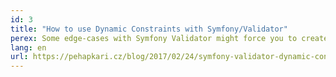 ```yaml
---
id: 3
title: "How to use Dynamic Constraints with Symfony/Validator"
perex: Some edge-cases with Symfony Validator might force you to create a constraint dynamically during the validation. This article will show you how to do it and how to solve error mapping for such constraints.
lang: en
url: https://pehapkari.cz/blog/2017/02/24/symfony-validator-dynamic-constraints/
---
```

